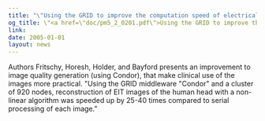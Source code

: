 ```yaml
---
title: "\"Using the GRID to improve the computation speed of electrical impedance tomography (EIT) reconstruction algorithms\" (PDF) in Physiological Measurement\""
og_title: \"<a href=\"doc/pm5_2_0201.pdf\">Using the GRID to improve the computation speed of electrical impedance tomography (EIT) reconstruction algorithms</a>\" (PDF) in <em>Physiological Measurement</em>
link:
date: 2005-01-01
layout: news
---
```


Authors Fritschy, Horesh, Holder, and Bayford presents an       improvement to image quality generation (using Condor),       that make clinical use of the images more practical.  "Using the GRID middleware "Condor" and a cluster of 920 nodes, reconstruction of EIT images of the human head with a non-linear algorithm was speeded up by 25-40 times compared to serial processing of each image."
